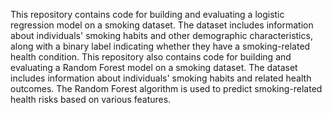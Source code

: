 This repository contains code for building and evaluating a logistic regression model on a smoking dataset. The dataset includes information about individuals' smoking habits and other demographic characteristics, along with a binary label indicating whether they have a smoking-related health condition.
This repository also contains code for building and evaluating a Random Forest model on a smoking dataset. The dataset includes information about individuals' smoking habits and related health outcomes. The Random Forest algorithm is used to predict smoking-related health risks based on various features.
